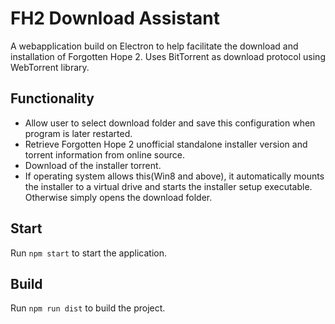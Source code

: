 # FH2 Download Assistant

A webapplication build on Electron to help facilitate the download and installation of Forgotten Hope 2. 
Uses BitTorrent as download protocol using WebTorrent library.

## Functionality
* Allow user to select download folder and save this configuration when program is later restarted.
* Retrieve Forgotten Hope 2 unofficial standalone installer version and torrent information from online source.
* Download of the installer torrent. 
* If operating system allows this(Win8 and above), it automatically mounts the installer to a virtual drive and starts the installer setup executable. Otherwise simply opens the download folder. 


## Start

Run `npm start` to start the application. 

## Build

Run `npm run dist` to build the project.

